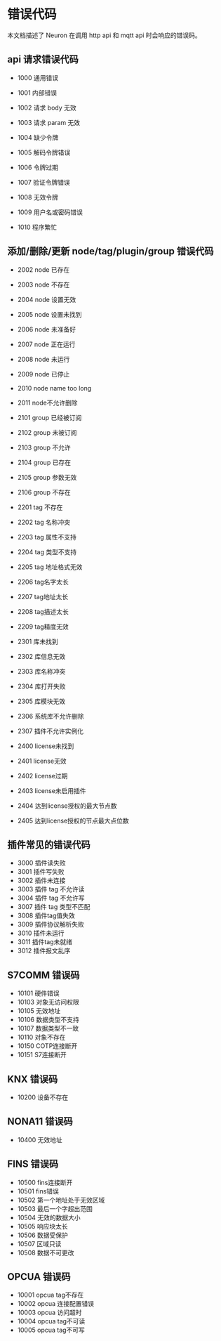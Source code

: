 # 错误代码

本文档描述了 Neuron 在调用 http api 和 mqtt api 时会响应的错误码。

## api 请求错误代码

* 1000 通用错误

* 1001 内部错误

* 1002    请求 body 无效
* 1003    请求 param 无效
* 1004    缺少令牌
* 1005    解码令牌错误
* 1006    令牌过期
* 1007    验证令牌错误
* 1008    无效令牌
* 1009    用户名或密码错误
* 1010    程序繁忙

## 添加/删除/更新 node/tag/plugin/group 错误代码

* 2002    node 已存在
* 2003    node 不存在
* 2004    node 设置无效
* 2005    node 设置未找到
* 2006    node 未准备好
* 2007    node 正在运行
* 2008    node 未运行
* 2009    node 已停止
* 2010    node name too long

* 2011    node不允许删除

* 2101    group 已经被订阅
* 2102    group 未被订阅
* 2103    group 不允许

* 2104    group 已存在
* 2105    group 参数无效
* 2106    group 不存在

* 2201    tag 不存在
* 2202    tag 名称冲突
* 2203    tag 属性不支持
* 2204    tag 类型不支持
* 2205    tag 地址格式无效

* 2206    tag名字太长

* 2207    tag地址太长

* 2208    tag描述太长

* 2209    tag精度无效

* 2301    库未找到
* 2302    库信息无效
* 2303    库名称冲突
* 2304    库打开失败
* 2305    库模块无效
* 2306    系统库不允许删除

* 2307    插件不允许实例化

* 2400    license未找到
* 2401    license无效
* 2402    license过期
* 2403    license未启用插件
* 2404    达到license授权的最大节点数
* 2405    达到license授权的节点最大点位数

## 插件常见的错误代码

* 3000    插件读失败
* 3001    插件写失败
* 3002    插件未连接
* 3003    插件 tag 不允许读
* 3004    插件 tag 不允许写
* 3007    插件 tag 类型不匹配
* 3008    插件tag值失效
* 3009    插件协议解析失败
* 3010    插件未运行
* 3011    插件tag未就绪
* 3012    插件报文乱序



## S7COMM 错误码

* 10101  硬件错误
* 10103  对象无访问权限
* 10105  无效地址
* 10106  数据类型不支持
* 10107  数据类型不一致
* 10110  对象不存在
* 10150  COTP连接断开
* 10151  S7连接断开



## KNX 错误码

* 10200  设备不存在



## NONA11 错误码

* 10400  无效地址



## FINS 错误码

* 10500    fins连接断开
* 10501    fins错误
* 10502    第一个地址处于无效区域
* 10503    最后一个字超出范围
* 10504    无效的数据大小
* 10505    响应块太长
* 10506    数据受保护
* 10507    区域只读
* 10508    数据不可更改

## OPCUA 错误码

* 10001	opcua tag不存在
* 10002    opcua 连接配置错误
* 10003    opcua 访问超时
* 10004    opcua tag不可读
* 10005    opcua tag不可写

